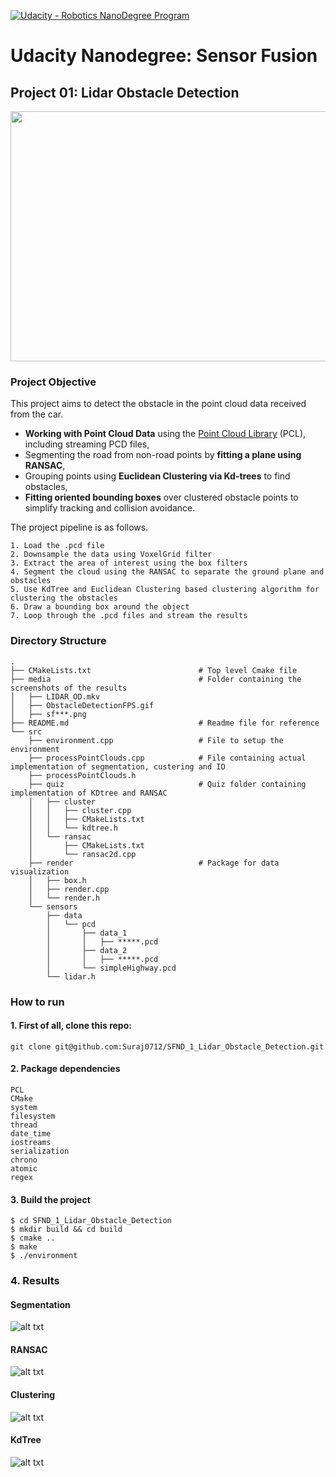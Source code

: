 [![Udacity - Robotics NanoDegree Program](https://s3-us-west-1.amazonaws.com/udacity-robotics/Extra+Images/RoboND_flag.png)](https://www.udacity.com/robotics)

# Udacity Nanodegree: Sensor Fusion

## Project 01: Lidar Obstacle Detection

<img src="media/ObstacleDetectionFPS.gif" width="700" height="400" />

### Project Objective

This project aims to detect the obstacle in the point cloud data received from the car.

- **Working with Point Cloud Data** using the [Point Cloud Library](https://pointcloudlibrary.github.io/) (PCL), including streaming PCD files,
- Segmenting the road from non-road points by **fitting a plane using RANSAC**,
- Grouping points using **Euclidean Clustering via Kd-trees** to find obstacles,
- **Fitting oriented bounding boxes** over clustered obstacle points to simplify tracking and collision avoidance.

The project pipeline is as follows.
```
1. Load the .pcd file
2. Downsample the data using VoxelGrid filter
3. Extract the area of interest using the box filters
4. Segment the cloud using the RANSAC to separate the ground plane and obstacles
5. Use KdTree and Euclidean Clustering based clustering algorithm for clustering the obstacles
6. Draw a bounding box around the object
7. Loop through the .pcd files and stream the results

```
### Directory Structure

```
.
├── CMakeLists.txt                        # Top level Cmake file
├── media                                 # Folder containing the screenshots of the results
│   ├── LIDAR_OD.mkv
│   ├── ObstacleDetectionFPS.gif
│   ├── sf***.png
├── README.md                             # Readme file for reference
└── src
    ├── environment.cpp                   # File to setup the environment
    ├── processPointClouds.cpp            # File containing actual implementation of segmentation, custering and IO
    ├── processPointClouds.h
    ├── quiz                              # Quiz folder containing implementation of KDtree and RANSAC
    │   ├── cluster
    │   │   ├── cluster.cpp
    │   │   ├── CMakeLists.txt
    │   │   └── kdtree.h
    │   └── ransac
    │       ├── CMakeLists.txt
    │       └── ransac2d.cpp
    ├── render                            # Package for data visualization
    │   ├── box.h
    │   ├── render.cpp
    │   └── render.h
    └── sensors
        ├── data
        │   └── pcd
        │       ├── data_1
        │       │   ├── *****.pcd
        │       ├── data_2
        │       │   ├── *****.pcd
        │       └── simpleHighway.pcd
        └── lidar.h

```
### How to run

#### 1. First of all, clone this repo:
```
git clone git@github.com:Suraj0712/SFND_1_Lidar_Obstacle_Detection.git
```

#### 2. Package dependencies 
```
PCL
CMake
system
filesystem
thread
date_time
iostreams
serialization
chrono
atomic
regex
```

#### 3. Build the project
```
$ cd SFND_1_Lidar_Obstacle_Detection
$ mkdir build && cd build
$ cmake ..
$ make 
$ ./environment
```
### 4. Results

#### Segmentation 
![alt txt](media/sf6.png)

#### RANSAC 
![alt txt](media/sf7.png)

#### Clustering 
![alt txt](media/sf8.png)

#### KdTree
![alt txt](media/sf9.png)




